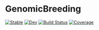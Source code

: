 # GenomicBreeding

[![Stable](https://img.shields.io/badge/docs-stable-blue.svg)](https://jeffersonfparil.github.io/GenomicBreeding.jl/stable/)
[![Dev](https://img.shields.io/badge/docs-dev-blue.svg)](https://jeffersonfparil.github.io/GenomicBreeding.jl/dev/)
[![Build Status](https://github.com/jeffersonfparil/GenomicBreeding.jl/actions/workflows/CI.yml/badge.svg?branch=main)](https://github.com/jeffersonfparil/GenomicBreeding.jl/actions/workflows/CI.yml?query=branch%3Amain)
[![Coverage](https://codecov.io/gh/jeffersonfparil/GenomicBreeding.jl/branch/main/graph/badge.svg)](https://codecov.io/gh/jeffersonfparil/GenomicBreeding.jl)

